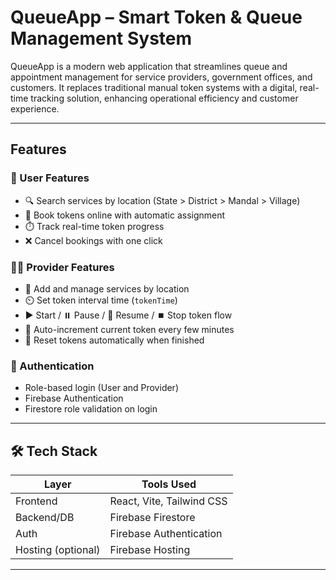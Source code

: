# QueueApp – Smart Token & Queue Management System

QueueApp is a modern web application that streamlines queue and appointment management for service providers, government offices, and customers. It replaces traditional manual token systems with a digital, real-time tracking solution, enhancing operational efficiency and customer experience.

---

##  Features

### 👤 User Features
- 🔍 Search services by location (State > District > Mandal > Village)
- 📅 Book tokens online with automatic assignment
- ⏱️ Track real-time token progress
- ❌ Cancel bookings with one click

### 🧑‍💼 Provider Features
- 📍 Add and manage services by location
- ⏲️ Set token interval time (`tokenTime`)
- ▶️ Start / ⏸️ Pause / 🔁 Resume / ⏹️ Stop token flow
- 🔄 Auto-increment current token every few minutes
- 🔄 Reset tokens automatically when finished

### 🔐 Authentication
- Role-based login (User and Provider)
- Firebase Authentication
- Firestore role validation on login

---

## 🛠 Tech Stack

| Layer        | Tools Used                        |
|--------------|-----------------------------------|
| Frontend     | React, Vite, Tailwind CSS         |
| Backend/DB   | Firebase Firestore                |
| Auth         | Firebase Authentication           |
| Hosting (optional) | Firebase Hosting            |

---



